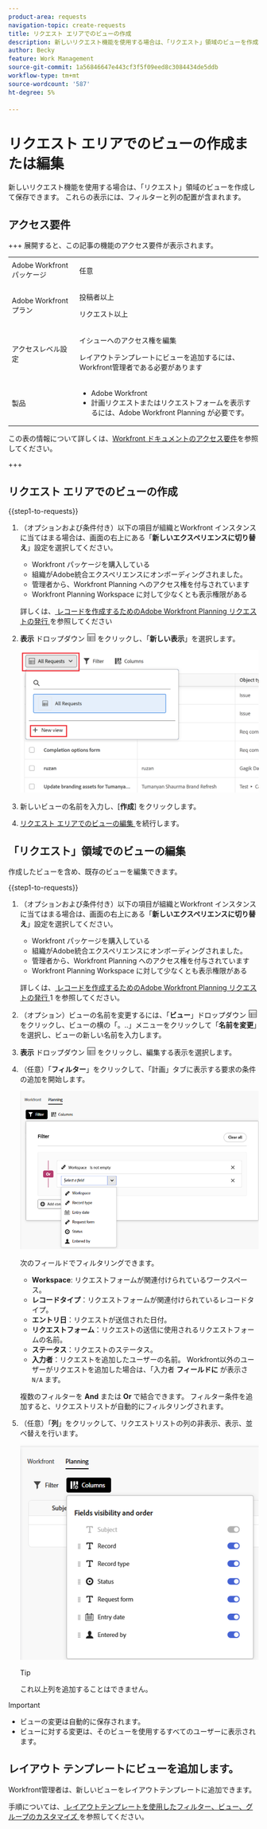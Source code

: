 ```yaml
---
product-area: requests
navigation-topic: create-requests
title: リクエスト エリアでのビューの作成
description: 新しいリクエスト機能を使用する場合は、「リクエスト」領域のビューを作成して保存できます。
author: Becky
feature: Work Management
source-git-commit: 1a56846647e443cf3f5f09eed8c3084434de5ddb
workflow-type: tm+mt
source-wordcount: '587'
ht-degree: 5%

---
```


# リクエスト エリアでのビューの作成または編集


新しいリクエスト機能を使用する場合は、「リクエスト」領域のビューを作成して保存できます。 これらの表示には、フィルターと列の配置が含まれます。

## アクセス要件

+++ 展開すると、この記事の機能のアクセス要件が表示されます。


<table style="table-layout:auto"> 
 <col> 
 <col> 
 <tbody> 
 <tbody> 
  <tr> 
   <td role="rowheader">Adobe Workfront パッケージ</td> 
   <td> <p>任意 </p> </td> 
  </tr> 
  <tr> 
   <td role="rowheader">Adobe Workfront プラン</td> 
   <td> <p>投稿者以上</p>
   <p>リクエスト以上</p>
    </td> 
  </tr> 
  <tr> 
   <td role="rowheader">アクセスレベル設定</td> 
   <td> <p>イシューへのアクセス権を編集</p>  <p>レイアウトテンプレートにビューを追加するには、Workfront管理者である必要があります</td> 
  </tr> 
  <tr> 
   <td role="rowheader"> 製品</td> 
   <td> <ul><li>Adobe Workfront</li><li>計画リクエストまたはリクエストフォームを表示するには、Adobe Workfront Planning が必要です。</td> 
  </tr> 
 </tbody> 
</table>

この表の情報について詳しくは、[Workfront ドキュメントのアクセス要件](/help/quicksilver/administration-and-setup/add-users/access-levels-and-object-permissions/access-level-requirements-in-documentation.md)を参照してください。

+++

## リクエスト エリアでのビューの作成

{{step1-to-requests}}

1. （オプションおよび条件付き）以下の項目が組織とWorkfront インスタンスに当てはまる場合は、画面の右上にある「**新しいエクスペリエンスに切り替え**」設定を選択してください。

   * Workfront パッケージを購入している
   * 組織がAdobe統合エクスペリエンスにオンボーディングされました。
   * 管理者から、Workfront Planning へのアクセス権を付与されています
   * Workfront Planning Workspace に対して少なくとも表示権限がある

   詳しくは、[ レコードを作成するためのAdobe Workfront Planning リクエストの発行 ](/help/quicksilver/planning/requests/submit-requests.md) を参照してください

1. **表示** ドロップダウン ![ 表示ドロップダウン ](assets/view-icon-requests.png) をクリックし、「**新しい表示**」を選択します。

   ![ 新規ビュー ](assets/create-new-view.png)

1. 新しいビューの名前を入力し、[**作成**] をクリックします。
1. [ リクエスト エリアでのビューの編集 ](#edit-a-view-in-the-requests-area) を続行します。

## 「リクエスト」領域でのビューの編集

作成したビューを含め、既存のビューを編集できます。

{{step1-to-requests}}

1. （オプションおよび条件付き）以下の項目が組織とWorkfront インスタンスに当てはまる場合は、画面の右上にある「**新しいエクスペリエンスに切り替え**」設定を選択してください。

   * Workfront パッケージを購入している
   * 組織がAdobe統合エクスペリエンスにオンボーディングされました。
   * 管理者から、Workfront Planning へのアクセス権を付与されています
   * Workfront Planning Workspace に対して少なくとも表示権限がある

   詳しくは、[ レコードを作成するためのAdobe Workfront Planning リクエストの発行 ](/help/quicksilver/planning/requests/submit-requests.md)1 を参照してください。

1. （オプション）ビューの名前を変更するには、「**ビュー**」ドロップダウン ![ 「ビュー」ドロップダウン ](assets/view-icon-requests.png) をクリックし、ビューの横の「。..」メニューをクリックして「**名前を変更**」を選択し、ビューの新しい名前を入力します。
1. **表示** ドロップダウン ![ 表示ドロップダウン ](assets/view-icon-requests.png) をクリックし、編集する表示を選択します。
1. （任意）「**フィルター**」をクリックして、「計画」タブに表示する要求の条件の追加を開始します。

   ![ 「計画要求」タブでのフィルターの編集 ](assets/filters-editing-box-in-requests-planning-tab.png)

   次のフィールドでフィルタリングできます。

   * **Workspace**: リクエストフォームが関連付けられているワークスペース。
   * **レコードタイプ**：リクエストフォームが関連付けられているレコードタイプ。
   * **エントリ日**：リクエストが送信された日付。
   * **リクエストフォーム**：リクエストの送信に使用されるリクエストフォームの名前。
   * **ステータス**：リクエストのステータス。
   * **入力者**：リクエストを追加したユーザーの名前。 Workfront以外のユーザーがリクエストを追加した場合は、「入力者 **フィールドに** が表示さ `N/A` ます。

   複数のフィルターを **And** または **Or** で結合できます。
フィルター条件を追加すると、リクエストリストが自動的にフィルタリングされます。

1. （任意）「**列**」をクリックして、リクエストリストの列の非表示、表示、並べ替えを行います。

   ![ 「列」ボックス ](assets/columns-editing-box-in-requests-planning-tab.png)

   >[!TIP]
   >
   >これ以上列を追加することはできません。

>[!IMPORTANT]
>
> * ビューの変更は自動的に保存されます。
> * ビューに対する変更は、そのビューを使用するすべてのユーザーに表示されます。

## レイアウト テンプレートにビューを追加します。

Workfront管理者は、新しいビューをレイアウトテンプレートに追加できます。

手順については、[ レイアウトテンプレートを使用したフィルター、ビュー、グループのカスタマイズ ](/help/quicksilver/administration-and-setup/customize-workfront/use-layout-templates/customize-fvg-list-controls-layout-template.md) を参照してください。
